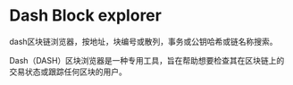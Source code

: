 # Dash Block explorer

dash区块链浏览器，按地址，块编号或散列，事务或公钥哈希或链名称搜索。

Dash（DASH）区块浏览器是一种专用工具，旨在帮助想要检查其在区块链上的交易状态或跟踪任何区块的用户。
